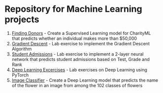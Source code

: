 # Repository for Machine Learning projects

1. [Finding Donors](finding_donors) - Create a Supervised Learning model for CharityML that predicts whether an individual makes more than $50,000
2. [Gradient Descent](GradientDescent) - Lab exercise to implement the Gradient Descent Algorithm
3. [Student Admissions](StudentAdmissions) - Lab exercise to implement a 2-layer neural network that predicts student admissions based on Test, Grade and Rank
4. [Deep Learning Excercises](DeepLearningExercises) - Lab exercises on Deep Learning using PyTorch
5. [Image Classifier](ImageClassifier) - Create a Deep Learning model that predicts the name of the flower in an image from among the 102 classes of flowers 